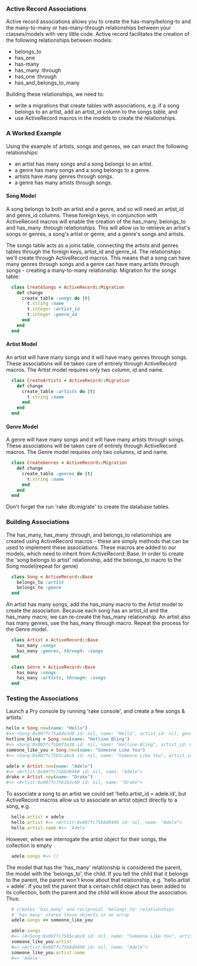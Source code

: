 ### Active Record Associations

Active record associations allows you to create the has-many/belong-to and the many-to-many or has-many-through relationships between your classes/models with very little code. Active record facilitates the creation of the following relationships between models:
 * belongs_to
 * has_one
 * has-many
 * has_many :through
 * has_one :through
 * has_and_belongs_to_many

Building these relationships, we need to:
 * write a migrations that create tables with associations, e.g. if a song belongs to an artist, add an artist_id column to the songs table, and
 * use ActiveRecord macros in the models to create the relationships.


### A Worked Example

Using the example of artists, songs and genres, we can enact the following relationships:
  * an artist has many songs and a song belongs to an artist.
  * a genre has many songs and a song belongs to a genre.
  * artists have many genres through songs.
  * a genre has many artists through songs.

#### Song Model

A song belongs to both an artist and a genre, and so will need an artist_id and genre_id columns. These foreign keys, in conjunction with ActiveRecord macros will enable the creation of the has_many, belongs_to and has_many :through relationships. This will allow us to retrieve an artist's songs or genres, a song's artist or genre, and a genre's songs and artists.

The songs table acts as a joins table, connecting the artists and genres tables through the foreign keys, artist_id and genre_id. The relationships we'll create through ActiveRecord macros. This means that a song can have many genres through songs and a genre can have many artists through songs - creating a many-to-many relationship. Migration for the songs table:

```ruby
  class CreateSongs < ActiveRecord::Migration
    def change
      create_table :songs do |t|
        t.string :name
        t.integer :artist_id
        t.integer :genre_id
      end
    end
  end
```

#### Artist Model

An artist will have many songs and it will have many genres through songs. These associations will be taken care of entirely through ActiveRecord macros. The Artist model requires only two column, id and name.

```ruby
  class CreateArtists < ActiveRecord::Migration
    def change
      create_table :artists do |t|
        t.string :name
      end
    end
  end
```

#### Genre Model

A genre will have many songs and it will have many artists through songs. These associations will be taken care of entirely through ActiveRecord macros. The Genre model requires only two columns, id and name.

```ruby
  class CreateGenres < ActiveRecord::Migration
    def change
      create_table :genres do |t|
        t.string :name
      end
    end
  end
```

Don't forget the run 'rake db:migrate' to create the database tables.


### Building Associations

The has_many, has_many :through, and belongs_to relationships are created using ActiveRecord macros - these are simply methods that can be used to implement these associations. These macros are added to our models, which need to inherit from ActiveRecord::Base. In order to create the 'song belongs to artist' relationship, add the belongs_to macro to the Song model(repeat for genre)

```ruby
  class Song < ActiveRecord::Base
    belongs_to :artist
    belongs_to :genre
  end
```

An artist has many songs, add the has_many macro to the Artist model to create the association. Because each song has an artist_id and the has_many macro, we can re-create the has_many relationship. An artist also has many genres, use the has_many through macro. Repeat the process for the Genre model.

```ruby
  class Artist < ActiveRecord::Base
    has_many :songs
    has_many :genres, through: :songs
  end

  class Genre < ActiveRecord::Base
    has_many :songs
    has_many :artists, through: :songs
  end
```

### Testing the Associations

Launch a Pry console by running 'rake console', and create a few songs & artists:

```ruby
hello = Song.new(name: "Hello")
#=> <Song:0x007fc75a8de3d8 id: nil, name: "Hello", artist_id: nil, genre_id: nil>
hotline_bling = Song.new(name: "Hotline Bling")
#=> <Song:0x007fc75b9f3a38 id: nil, name: "Hotline Bling", artist_id: nil, genre_id: nil>
someone_like_you = Song.new(name: "Someone Like You")
#=> <Song:0x007fc75b5cabc8 id: nil, name: "Someone Like You", artist_id: nil, genre_id: nil>

adele = Artist.new(name: "Adele")
#=> <Artist:0x007fc75b8d9490 id: nil, name: "Adele">
drake = Artist.new(name: "Drake")
#=> <Artist:0x007fc75b163c60 id: nil, name: "Drake">
```

To associate a song to an artist we could set 'hello.artist_id = adele.id', but ActiveRecord macros allow us to associate an artist object directly to a song, e.g.

```ruby
  hello.artist = adele
  hello.artist #=> <Artist:0x007fc75b8d9490 id: nil, name: "Adele">
  hello.artist.name #=> 'Adele'
```

However, when we interrogate the artist object for their songs, the collection is empty

```ruby
  adele.songs #=> []
```

The model that has the 'has_many' relationship is considered the parent, the model with the 'belongs_to', the child. If you tell the child that it belongs to the parent, the parent won't know about that relationship, e.g. 'hello.artist = adele'. If you tell the parent that a certain child object has been added to its collection, both the parent and the child will know about the association. Thus:

```ruby
  # creates 'has_many' and reciprocal 'belongs_to' relationships
  # 'has_many' stores those objects in an array
  adele.songs << someone_like_you

  adele.songs
  #=> [#<Song:0x007fc75b5cabc8 id: nil, name: "Someone Like You", artist_id: nil, genre_id: nil>]
  someone_like_you.artist
  #=> <Artist:0x007fc75b8d9490 id: nil, name: "Adele">
  someone_like_you.artist.name
  #=> 'Adele'
```

